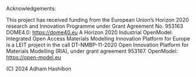 Acknowledgements:



This project has received funding from the European Union’s Horizon 2020 research and Innovation Programme under Grant Agreement No. 953163 DOME4.0: https://dome40.eu
A Horizon 2020 Industrial OpenModel: Integrated Open Access Materials Modelling Innovation Platform for Europe is a LEIT project in the call DT-NMBP-11-2020 Open Innovation Platform for Materials Modelling (RIA), under grant agreement 953167. OpenModel: https://open-model.eu


(C) 2024 Adham Hashibon

